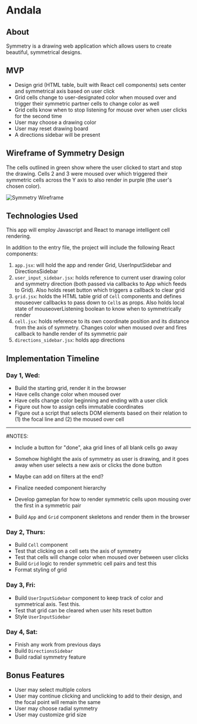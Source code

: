 # Andala

## About
Symmetry is a drawing web application which allows users to create beautiful, symmetrical designs.

## MVP
* Design grid (HTML table, built with React cell components) sets center and symmetrical axis based on user click
* Grid cells change to user-designated color when moused over and trigger their symmetric partner cells to change color as well
* Grid cells know when to stop listening for mouse over when user clicks for the second time
* User may choose a drawing color
* User may reset drawing board
* A directions sidebar will be present

## Wireframe of Symmetry Design
The cells outlined in green show where the user clicked to start and stop the drawing. Cells 2 and 3 were moused over which triggered their symmetric cells across the Y axis to also render in purple (the user's chosen color).

![Symmetry Wireframe](https://github.com/AliciaUnderhill/Symmetry/blob/master/images/Symmetry_wireframe.png)

## Technologies Used
This app will employ Javascript and React to manage intelligent cell rendering.

In addition to the entry file, the project will include the following React components:
1. `app.jsx`: will hold the app and render Grid, UserInputSidebar and DirectionsSidebar
2. `user_input_sidebar.jsx`: holds reference to current user drawing color and symmetry direction (both passed via callbacks to App which feeds to Grid). Also holds reset button which triggers a callback to clear grid
3. `grid.jsx`: holds the HTML table grid of `Cell` components and defines mouseover callbacks to pass down to `Cell`s as props. Also holds local state of mouseoverListening boolean to know when to symmetrically render
4. `cell.jsx`: holds reference to its own coordinate position and its distance from the axis of symmetry. Changes color when moused over and fires callback to handle render of its symmetric pair
5. `directions_sidebar.jsx`: holds app directions


## Implementation Timeline

### Day 1, Wed:
* Build the starting grid, render it in the browser
* Have cells change color when moused over
* Have cells change color beginning and ending with a user click
* Figure out how to assign cells immutable coordinates
* Figure out a script that selects DOM elements based on their relation to (1) the focal line and (2) the moused over cell

-------
#NOTES:
* Include a button for "done", aka grid lines of all blank cells go away
* Somehow highlight the axis of symmetry as user is drawing, and it goes away when user selects a new axis or clicks the done button
* Maybe can add on filters at the end?


* Finalize needed component hierarchy
* Develop gameplan for how to render symmetric cells upon mousing over the first in a symmetric pair
* Build `App` and `Grid` component skeletons and render them in the browser

### Day 2, Thurs:
* Build `Cell` component
* Test that clicking on a cell sets the axis of symmetry
* Test that cells will change color when moused over between user clicks
* Build `Grid` logic to render symmetric cell pairs and test this
* Format styling of grid

### Day 3, Fri:
* Build `UserInputSidebar` component to keep track of color and symmetrical axis. Test this.
* Test that grid can be cleared when user hits reset button
* Style `UserInputSidebar`

### Day 4, Sat:
* Finish any work from previous days
* Build `DirectionsSidebar`
* Build radial symmetry feature

## Bonus Features
* User may select multiple colors
* User may continue clicking and unclicking to add to their design, and the focal point will remain the same
* User may choose radial symmetry
* User may customize grid size
